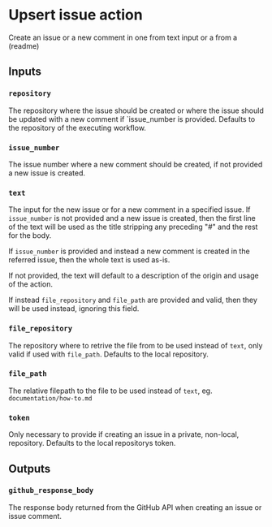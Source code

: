 # Upsert issue action

Create an issue or a new comment in one from text input or a from a (readme)

## Inputs

### `repository`

The repository where the issue should be created or where the issue should be
updated with a new comment if `issue_number is provided. Defaults to the
repository of the executing workflow.

### `issue_number`

The issue number where a new comment should be created, if not provided a new
issue is created.

### `text`

The input for the new issue or for a new comment in a specified issue. If
`issue_number` is not provided and a new issue is created, then the first line
of the text will be used as the title stripping any preceding "#" and the rest
for the body.

If `issue_number` is provided and instead a new comment is created in the
referred issue, then the whole text is used as-is.

If not provided, the text will default to a description of the origin and usage
of the action.

If instead `file_repository` and `file_path` are provided and valid, then they
will be used instead, ignoring this field.

### `file_repository`

The repository where to retrive the file from to be used instead of `text`,
only valid if used with `file_path`. Defaults to the local repository.

### `file_path`

The relative filepath to the file to be used instead of `text`, eg.
`documentation/how-to.md`

### `token`

Only necessary to provide if creating an issue in a private, non-local,
repository. Defaults to the local repositorys token.

## Outputs

### `github_response_body`

The response body returned from the GitHub API when creating an issue or issue
comment.
